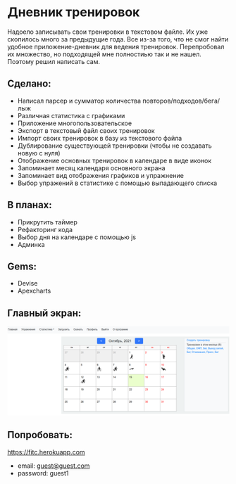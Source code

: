 # Дневник тренировок

Надоело записывать свои тренировки в текстовом файле. Их уже скопилось много за предыдущие года. Все из-за того, что не смог найти удобное приложение-дневник для ведения тренировок. Перепробовал их множество, но подходящей мне полностиью так и не нашел. Поэтому решил написать сам.

## Сделано:
* Написал парсер и сумматор количества повторов/подходов/бега/лыж
* Различная статистика с графиками
* Приложение многопользовательское
* Экспорт в текстовый файл своих тренировок
* Импорт своих тренировок в базу из текстового файла
* Дублирование существующей тренировки (чтобы не создавать новую с нуля)
* Отображение основных тренировок в календаре в виде иконок
* Запоминает месяц календаря основного экрана
* Запоминает вид отображения графиков и упражнение
* Выбор упражений в статистике с помощью выпадающего списка

## В планах:
* Прикрутить таймер
* Рефакторинг кода
* Выбор дня на календаре с помощью js
* Админка

## Gems:
* Devise
* Apexcharts

## Главный экран:
![Application screenshot](https://github.com/dmentry/trainings/blob/master/screen_fitcalendar.png)

## Попробовать:
https://fitc.herokuapp.com
* email: guest@guest.com
* password: guest1
